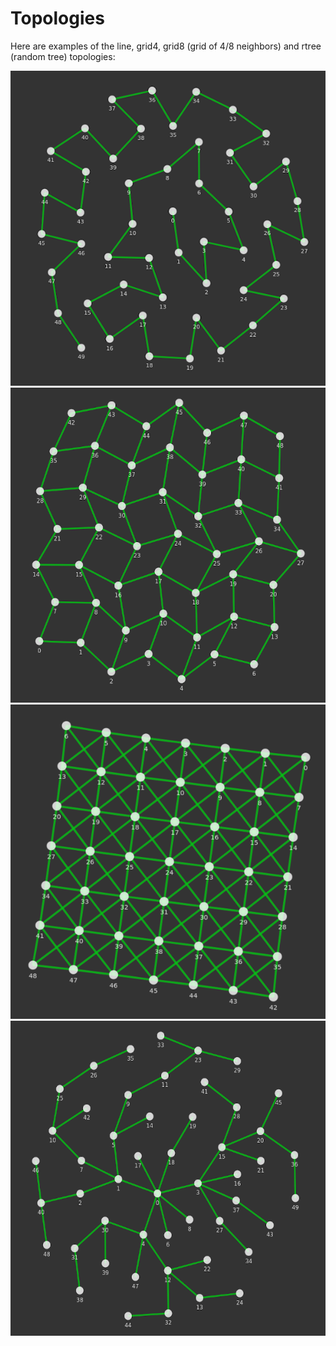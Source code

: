 # Topologies

Here are examples of the line, grid4, grid8 (grid of 4/8 neighbors) and rtree (random tree) topologies:

![image](line/line-0050.png)
![image](grid4/grid4-0049.png)
![image](grid8/grid8-0049.png)
![image](rtree/rtree-0050.png)
